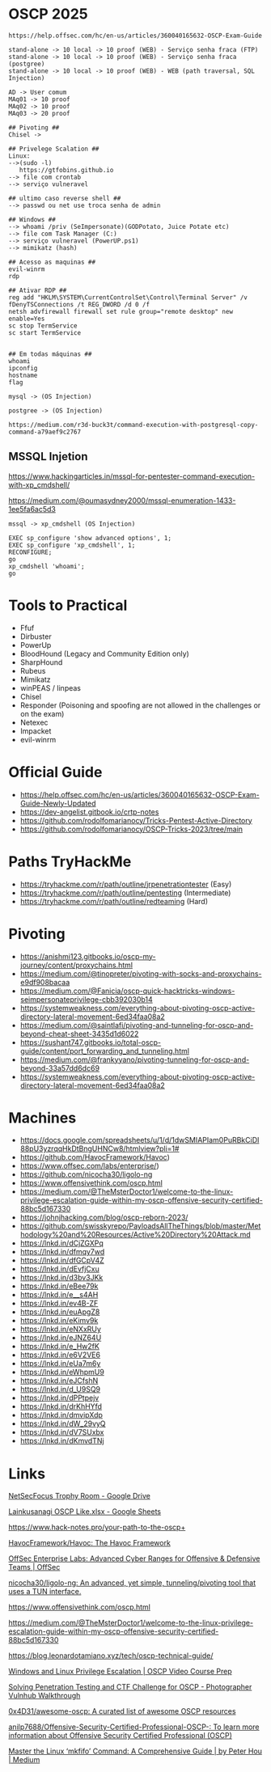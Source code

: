 # OSCP 2025
```
https://help.offsec.com/hc/en-us/articles/360040165632-OSCP-Exam-Guide

stand-alone -> 10 local -> 10 proof (WEB) - Serviço senha fraca (FTP)
stand-alone -> 10 local -> 10 proof (WEB) - Serviço senha fraca (postgree)
stand-alone -> 10 local -> 10 proof (WEB) - WEB (path traversal, SQL Injection)

AD -> User comum
MAq01 -> 10 proof
MAq02 -> 10 proof
MAq03 -> 20 proof

## Pivoting ##
Chisel ->

## Privelege Scalation ##
Linux: 
-->(sudo -l)
   https://gtfobins.github.io
--> file com crontab
--> serviço vulneravel

## ultimo caso reverse shell ##
--> passwd ou net use troca senha de admin

## Windows ##
--> whoami /priv (SeImpersonate)(GODPotato, Juice Potate etc)
--> file com Task Manager (C:)
--> serviço vulneravel (PowerUP.ps1)
--> mimikatz (hash)

## Acesso as maquinas ##
evil-winrm
rdp

## Ativar RDP ##
reg add "HKLM\SYSTEM\CurrentControlSet\Control\Terminal Server" /v fDenyTSConnections /t REG_DWORD /d 0 /f
netsh advfirewall firewall set rule group="remote desktop" new enable=Yes
sc stop TermService
sc start TermService


## Em todas máquinas ##
whoami
ipconfig
hostname
flag

mysql -> (OS Injection)

postgree -> (OS Injection)

https://medium.com/r3d-buck3t/command-execution-with-postgresql-copy-command-a79aef9c2767

```

## MSSQL Injetion

https://www.hackingarticles.in/mssql-for-pentester-command-execution-with-xp_cmdshell/

https://medium.com/@oumasydney2000/mssql-enumeration-1433-1ee5fa6ac5d3
```
mssql -> xp_cmdshell (OS Injection)
```
```
EXEC sp_configure 'show advanced options', 1;
EXEC sp_configure 'xp_cmdshell', 1;
RECONFIGURE;
go
xp_cmdshell 'whoami';
go
```


# Tools to Practical

* Ffuf
* Dirbuster
* PowerUp
* BloodHound (Legacy and Community Edition only)
* SharpHound
* Rubeus
* Mimikatz
* winPEAS / linpeas
* Chisel
* Responder (Poisoning and spoofing are not allowed in the challenges or on the exam)
* Netexec
* Impacket
* evil-winrm

# Official Guide

* https://help.offsec.com/hc/en-us/articles/360040165632-OSCP-Exam-Guide-Newly-Updated
* https://dev-angelist.gitbook.io/crtp-notes
* https://github.com/rodolfomarianocy/Tricks-Pentest-Active-Directory
* https://github.com/rodolfomarianocy/OSCP-Tricks-2023/tree/main

# Paths TryHackMe

* https://tryhackme.com/r/path/outline/jrpenetrationtester (Easy)
* https://tryhackme.com/r/path/outline/pentesting (Intermediate)
* https://tryhackme.com/r/path/outline/redteaming (Hard)

# Pivoting
* https://anishmi123.gitbooks.io/oscp-my-journey/content/proxychains.html
* https://medium.com/@tinopreter/pivoting-with-socks-and-proxychains-e9df908bacaa
* https://medium.com/@Fanicia/oscp-quick-hacktricks-windows-seimpersonateprivilege-cbb392030b14
* https://systemweakness.com/everything-about-pivoting-oscp-active-directory-lateral-movement-6ed34faa08a2
* https://medium.com/@saintlafi/pivoting-and-tunneling-for-oscp-and-beyond-cheat-sheet-3435d1d6022
* https://sushant747.gitbooks.io/total-oscp-guide/content/port_forwarding_and_tunneling.html
* https://medium.com/@frankyyano/pivoting-tunneling-for-oscp-and-beyond-33a57dd6dc69
* https://systemweakness.com/everything-about-pivoting-oscp-active-directory-lateral-movement-6ed34faa08a2

# Machines

* https://docs.google.com/spreadsheets/u/1/d/1dwSMIAPIam0PuRBkCiDI88pU3yzrqqHkDtBngUHNCw8/htmlview?pli=1#
* https://github.com/HavocFramework/Havoc)
* https://www.offsec.com/labs/enterprise/)
* https://github.com/nicocha30/ligolo-ng
* https://www.offensivethink.com/oscp.html
* https://medium.com/@TheMsterDoctor1/welcome-to-the-linux-privilege-escalation-guide-within-my-oscp-offensive-security-certified-88bc5d167330
* https://johnjhacking.com/blog/oscp-reborn-2023/
* https://github.com/swisskyrepo/PayloadsAllTheThings/blob/master/Methodology%20and%20Resources/Active%20Directory%20Attack.md
* https://lnkd.in/dCjZGXPq
* https://lnkd.in/dfmqy7wd
* https://lnkd.in/dfGCpV4Z
* https://lnkd.in/dEvfjCxu
* https://lnkd.in/d3bv3JKk
* https://lnkd.in/eBee79k
* https://lnkd.in/e__s4AH
* https://lnkd.in/ev4B-ZF
* https://lnkd.in/euApgZ8
* https://lnkd.in/eKimv9k
* https://lnkd.in/eNXxRUy
* https://lnkd.in/eJNZ64U
* https://lnkd.in/e_Hw2fK
* https://lnkd.in/e6V2VE6
* https://lnkd.in/eUa7m6y
* https://lnkd.in/eWhpmU9
* https://lnkd.in/eJCfshN
* https://lnkd.in/d_U9SQ9
* https://lnkd.in/dPPtpejv
* https://lnkd.in/drKhHYfd
* https://lnkd.in/dmvipXdp
* https://lnkd.in/dW_29vyQ
* https://lnkd.in/dV7SUxbx
* https://lnkd.in/dKmvdTNj


# Links

[NetSecFocus Trophy Room - Google Drive](https://docs.google.com/spreadsheets/u/1/d/1dwSMIAPIam0PuRBkCiDI88pU3yzrqqHkDtBngUHNCw8/htmlview?pli=1#)

[Lainkusanagi OSCP Like.xlsx - Google Sheets](https://docs.google.com/spreadsheets/d/18weuz_Eeynr6sXFQ87Cd5F0slOj9Z6rt/edit?gid=487240997#gid=487240997)

https://www.hack-notes.pro/your-path-to-the-oscp+

[HavocFramework/Havoc: The Havoc Framework](https://github.com/HavocFramework/Havoc)

[OffSec Enterprise Labs: Advanced Cyber Ranges for Offensive & Defensive Teams | OffSec](https://www.offsec.com/labs/enterprise/)

[nicocha30/ligolo-ng: An advanced, yet simple, tunneling/pivoting tool that uses a TUN interface.](https://github.com/nicocha30/ligolo-ng)

https://www.offensivethink.com/oscp.html

https://medium.com/@TheMsterDoctor1/welcome-to-the-linux-privilege-escalation-guide-within-my-oscp-offensive-security-certified-88bc5d167330

https://blog.leonardotamiano.xyz/tech/oscp-technical-guide/

[Windows and Linux Privilege Escalation | OSCP Video Course Prep](https://www.youtube.com/watch?v=WKmbIhH9Wv8&t=11s)

[Solving Penetration Testing and CTF Challenge for OSCP - Photographer Vulnhub Walkthrough](https://www.youtube.com/watch?v=oiCw2Wh0KrM&t=757s)

[0x4D31/awesome-oscp: A curated list of awesome OSCP resources](https://github.com/0x4D31/awesome-oscp)

[anilp7688/Offensive-Security-Certified-Professional-OSCP-: To learn more information about Offensive Security Certified Professional (OSCP)](https://github.com/anilp7688/Offensive-Security-Certified-Professional-OSCP-)

[Master the Linux ‘mkfifo’ Command: A Comprehensive Guide | by Peter Hou | Medium](https://hopeness.medium.com/master-the-linux-mkfifo-command-a-comprehensive-guide-7e64ac926228)

